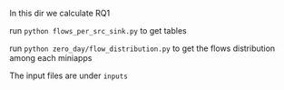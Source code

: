 In this dir we calculate RQ1

run `python flows_per_src_sink.py` to get tables

run `python zero_day/flow_distribution.py` to get the flows distribution among each miniapps

The input files are under `inputs`